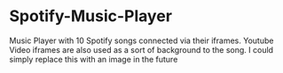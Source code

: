 # Spotify-Music-Player
Music Player with 10 Spotify songs connected via their iframes. Youtube Video iframes are also used as a sort of background to the song. I could simply replace this with an image in the future
